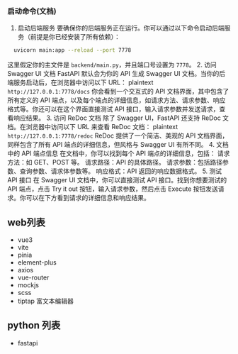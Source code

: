 ### 启动命令(文档)

1. 启动后端服务
要确保你的后端服务正在运行。你可以通过以下命令启动后端服务（前提是你已经安装了所有依赖）：
```bash
  uvicorn main:app --reload --port 7778
```
这里假定你的主文件是 `backend/main.py`，并且端口号设置为 `7778`。
2. 访问 Swagger UI 文档
FastAPI 默认会为你的 API 生成 Swagger UI 文档。当你的后端服务启动后，在浏览器中访问以下 URL：
plaintext
`http://127.0.0.1:7778/docs`
你会看到一个交互式的 API 文档界面，其中包含了所有定义的 API 端点，以及每个端点的详细信息，如请求方法、请求参数、响应格式等。你还可以在这个界面直接测试 API 接口，输入请求参数并发送请求，查看响应结果。
3. 访问 ReDoc 文档
除了 Swagger UI，FastAPI 还支持 ReDoc 文档。在浏览器中访问以下 URL 来查看 ReDoc 文档：
plaintext
`http://127.0.0.1:7778/redoc`
ReDoc 提供了一个简洁、美观的 API 文档界面，同样包含了所有 API 端点的详细信息，但风格与 Swagger UI 有所不同。
4. 文档中的 API 端点信息
在文档中，你可以找到每个 API 端点的详细信息，包括：
请求方法：如 GET、POST 等。
请求路径：API 的具体路径。
请求参数：包括路径参数、查询参数、请求体参数等。
响应格式：API 返回的响应数据格式。
5. 测试 API 接口
在 Swagger UI 文档中，你可以直接测试 API 接口。找到你想要测试的 API 端点，点击 Try it out 按钮，输入请求参数，然后点击 Execute 按钮发送请求。你可以在下方看到请求的详细信息和响应结果。

## web列表

- vue3
- vite
- pinia
- element-plus
- axios
- vue-router
- mockjs
- scss
- tiptap 富文本编辑器

## python 列表
- fastapi